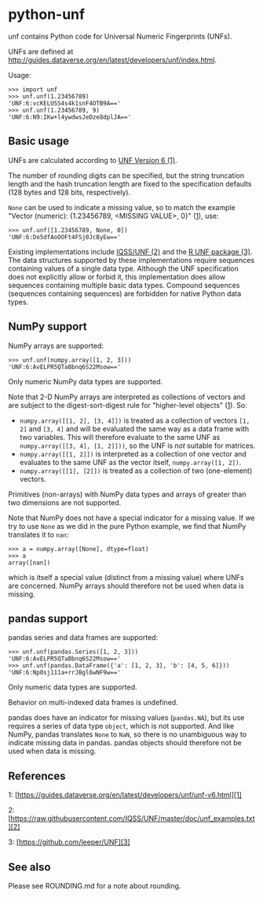 # python-unf

unf contains Python code for Universal Numeric Fingerprints (UNFs).

UNFs are defined at 
http://guides.dataverse.org/en/latest/developers/unf/index.html.

Usage:

    >>> import unf
    >>> unf.unf(1.23456789)
    'UNF:6:vcKELUSS4s4k1snF4OTB9A=='
    >>> unf.unf(1.23456789, 9)
    'UNF:6:N9:IKw+l4ywdwsJeDze8dplJA=='

## Basic usage

UNFs are calculated according to [UNF Version 6 (1)][1].

The number of rounding digits can be specified, but the string
truncation length and the hash truncation length are fixed to the
specification defaults (128 bytes and 128 bits, respectively).

`None` can be used to indicate a missing value, so to match the
example "Vector (numeric): {1.23456789, &lt;MISSING VALUE&gt;, 0}"
([1]), use:

    >>> unf.unf([1.23456789, None, 0])
    'UNF:6:Do5dfAoOOFt4FSj0JcByEw=='

Existing implementations include [IQSS/UNF (2)][2] and the [R UNF
package (3)][3].  The data structures supported by these implementations
require sequences containing values of a single data type.  Although
the UNF specification does not explicitly allow or forbid it, this
implementation does allow sequences containing multiple basic data
types.  Compound sequences (sequences containing sequences) are
forbidden for native Python data types.

## NumPy support

NumPy arrays are supported:

    >>> unf.unf(numpy.array([1, 2, 3]))
    'UNF:6:AvELPR5QTaBbnq6S22Msow=='

Only numeric NumPy data types are supported.

Note that 2-D NumPy arrays are interpreted as collections of vectors
and are subject to the digest-sort-digest rule for "higher-level
objects" ([1]).  So:

- `numpy.array([[1, 2], [3, 4]])` is treated as a collection of
  vectors `[1, 2]` and `[3, 4]` and will be evaluated the same way
  as a data frame with two variables.  This will therefore evaluate
  to the same UNF as `numpy.array([[3, 4], [1, 2]]))`, so the UNF is
  _not_ suitable for matrices.
- `numpy.array([[1, 2]])` is interpreted as a collection of one
  vector and evaluates to the same UNF as the vector itself,
  `numpy.array([1, 2])`.
- `numpy.array([[1], [2]])` is treated as a collection of two
  (one-element) vectors.

Primitives (non-arrays) with NumPy data types and arrays of greater
than two dimensions are not supported.

Note that NumPy does not have a special indicator for a missing
value.  If we try to use `None` as we did in the pure Python example,
we find that NumPy translates it to `nan`:

    >>> a = numpy.array([None], dtype=float)
    >>> a
    array([nan])

which is itself a special value (distinct from a missing value)
where UNFs are concerned.  NumPy arrays should therefore not be
used when data is missing.

## pandas support

pandas series and data frames are supported:

    >>> unf.unf(pandas.Series([1, 2, 3]))
    'UNF:6:AvELPR5QTaBbnq6S22Msow=='
    >>> unf.unf(pandas.DataFrame({'a': [1, 2, 3], 'b': [4, 5, 6]}))
    'UNF:6:Np0sj111a+rrJBgl6wNF9w=='

Only numeric data types are supported.

Behavior on multi-indexed data frames is undefined.

pandas does have an indicator for missing values (`pandas.NA`), but
its use requires a series of data type `object`, which is not
supported.  And like NumPy, pandas translates `None` to `NaN`, so
there is no unambiguous way to indicate missing data in pandas.
pandas objects should therefore not be used when data is missing.

## References

[1]: https://guides.dataverse.org/en/latest/developers/unf/unf-v6.html
1: [https://guides.dataverse.org/en/latest/developers/unf/unf-v6.html][1]

[2]: https://raw.githubusercontent.com/IQSS/UNF/master/doc/unf_examples.txt
2: [https://raw.githubusercontent.com/IQSS/UNF/master/doc/unf_examples.txt][2]

[3]: https://github.com/leeper/UNF
3: [https://github.com/leeper/UNF][3]

## See also

Please see ROUNDING.md for a note about rounding.
